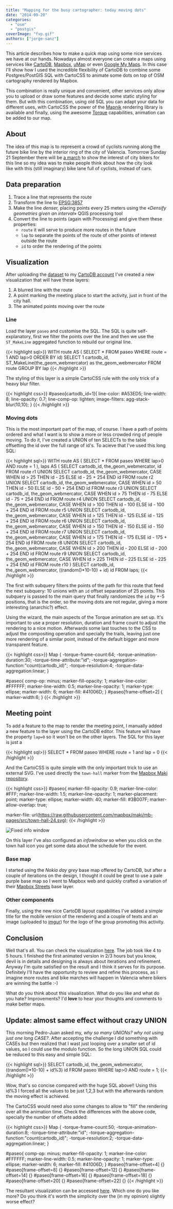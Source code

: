 ```yaml
---
title: "Mapping for the busy cartographer: today moving dots"
date: "2014-09-20"
categories: 
  - "osm"
  - "postgis"
coverImage: "fvp.gif"
authors: ["jorge-sanz"]
---
```


This article describes how to make a quick map using some nice services we have at our hands. Nowadays almost everyone can create a maps using services like [CartoDB](http://cartodb.com/), [Mapbox](http://mapbox.com/), [uMap](http://umap.openstreetmap.fr/en/) or even [Google My Maps](https://mapsengine.google.com/map/). In this case I'll show how I used the incredible flexibility of CartoDB to combine some Postgres/PostGIS SQL with CartoCSS to animate some dots on top of OSM cartography rendered by Mapbox.

This combination is really unique and convenient, other services only allow you to upload or draw some features and decide some static styling for them. But with this combination, using old SQL you can adapt your data for different uses, with CartoCSS the power of the [Mapnik](http://mapnik.org/) rendering library is available and finally, using the awesome [Torque](https://github.com/CartoDB/torque) capabilities, animation can be added to our map.

## About

The idea of this map is to represent a crowd of cyclists running along the future bike line by the interior ring of the city of Valencia. Tomorrow Sunday 21 September there will be [a march](https://www.facebook.com/events/708099279278235/?fref=ts) to show the interest of city bikers for this line so my idea was to make people think about how the city look like with this (still imaginary) bike lane full of cyclists, instead of cars.

## Data preparation

1. Trace a line that represents the route
2. Transform the line to [EPSG:3857](http://epsg.io/3857)
3. Make the line _denser,_ placing points every 25 meters using the «_Densify geometries given an interval_» QGIS processing tool
4. Convert the line to points (again with Processing) and give them these properties:
    - `route` it will serve to produce more routes in the future
    - `lap` to separate the points of the route of other points of interest outside the route
    - `id` to order the rendering of the points

## Visualization

After uploading the [dataset](https://xurxosanz.cartodb.com/tables/paseo/public/map) to my [CartoDB account](https://xurxosanz.cartodb.com/) I've created a new visualization that will have these layers:

1. A blurred line with the route
2. A point marking the meeting place to start the activity, just in front of the city hall.
3. The animated points moving over the route

### Line

Load the layer `paseo` and customise the SQL. The SQL is quite self-explanatory, first we filter the points over the line and then we use the `ST_MakeLine` aggregated function to rebuild our original line.

{{< highlight sql>}}
WITH route AS (
  SELECT *
  FROM paseo
  WHERE route = 1 AND lap>0
  ORDER BY id)
SELECT
  1 cartodb_id,
  ST_MakeLine(the_geom_webmercator) as the_geom_webmercator
FROM route
GROUP BY lap
{{< /highlight >}}


The styling of this layer is a simple CartoCSS rule with the only trick of a heavy blur filter.


{{< highlight css>}}
#paseo[cartodb_id=1]{
    line-color: #A53ED5;
    line-width: 8;
    line-opacity: 0.7;
    line-comp-op: lighten;
    image-filters: agg-stack-blur(10,10);
}
{{< /highlight >}}

### Moving dots

This is the most important part of the map, of course. I have a path of points ordered and what I want is to show a more or less crowded ring of people moving. To do it, I've created a UNION of ten SELECTs to the table offsetting the id over the full range of id's. To acieve that I've used this long SQL:


{{< highlight sql>}}
WITH route AS (
    SELECT * FROM paseo WHERE lap>0 AND route = 1
),
laps AS (
    SELECT
        cartodb_id, the_geom_webmercator,
        id
    FROM route r1
    UNION SELECT
        cartodb_id, the_geom_webmercator,
        CASE WHEN id  > 25 THEN id - 25 ELSE id - 25 + 254 END id
    FROM route r2
    UNION SELECT
        cartodb_id, the_geom_webmercator,
        CASE WHEN id  > 50 THEN id - 50 ELSE id - 50 + 254 END id
    FROM route r3
    UNION SELECT
        cartodb_id, the_geom_webmercator,
        CASE WHEN id  > 75 THEN id - 75 ELSE id - 75 + 254 END id
    FROM route r4
    UNION SELECT
        cartodb_id, the_geom_webmercator,
        CASE WHEN id  > 100 THEN id - 100 ELSE id - 100 + 254 END id
    FROM route r5
    UNION SELECT
        cartodb_id, the_geom_webmercator,
        CASE WHEN id  > 125 THEN id - 125 ELSE id - 125 + 254 END id
    FROM route r6
    UNION SELECT
        cartodb_id, the_geom_webmercator,
        CASE WHEN id  > 150 THEN id - 150 ELSE id - 150 + 254 END id
    FROM route r7
    UNION SELECT
        cartodb_id, the_geom_webmercator,
        CASE WHEN id  > 175 THEN id - 175 ELSE id - 175 + 254 END id
    FROM route r8
    UNION SELECT
        cartodb_id, the_geom_webmercator,
        CASE WHEN id  > 200 THEN id - 200 ELSE id - 200 + 254 END id
    FROM route r9
    UNION SELECT
        cartodb_id, the_geom_webmercator,
        CASE WHEN id  > 225 THEN id - 225 ELSE id - 225 + 254 END id
    FROM route r10
)
SELECT
    cartodb_id, the_geom_webmercator,
    ((random()*10-10) + id) id
FROM laps;
{{< /highlight >}}

The first with subquery filters the points of the path for this route that feed the next subquery: 10 unions with an `id` offset separation of 25 points. This subquery is passed to the main query that finally randomizes the `id` by +-5 positions, that is the order, so the moving dots are not regular, giving a more interesting (anarchic?) effect.

Using the wizard, the main aspects of the Torque animation are set up. It's important to use a proper resolution, duration and frame count to adjust the rendering to a nice motion. Afterwards some last touches to the CSS to adjust the compositing operation and specially the trails, leaving just one more rendering of a similar point, instead of the default bigger and more transparent feature.


{{< highlight css>}}
Map {
-torque-frame-count:64;
-torque-animation-duration:30;
-torque-time-attribute:"id";
-torque-aggregation-function:"count(cartodb_id)";
-torque-resolution:4;
-torque-data-aggregation:linear;
}

#paseo{
  comp-op: minus;
  marker-fill-opacity: 1;
  marker-line-color: #FFFFFF;
  marker-line-width: 0.5;
  marker-line-opacity: 1;
  marker-type: ellipse;
  marker-width: 6;
  marker-fill: #41006D;
}
#paseo[frame-offset=2] {
 marker-width:6;
}
{{< /highlight >}}

## Meeting point

To add a feature to the map to render the meeting point, I manually added a new feature to the layer using the CartoDB editor. This feature will have the property `lap=0` so it won't be on the other layers. The SQL for this layer is just a

{{< highlight sql>}}
SELECT * 
  FROM paseo
 WHERE route = 1 and lap = 0
{{< /highlight >}}

And the CartoCSS is quite simple with the only important trick to use an external SVG. I've used directly the `town-hall` marker from the [Mapbox Maki repository](https://github.com/mapbox/maki).

{{< highlight css>}}
#paseo{
  marker-fill-opacity: 0.9;
  marker-line-color: #FFF;
  marker-line-width: 1.5;
  marker-line-opacity: 1;
  marker-placement: point;
  marker-type: ellipse;
  marker-width: 40;
  marker-fill: #3B007F;
  marker-allow-overlap: true;

  marker-file: url(https://raw.githubusercontent.com/mapbox/maki/mb-pages/src/town-hall-24.svg);
{{< /highlight >}}

![Fixed info window](/imgs/2014/09/2014-09-20-193927-seleccic3b3n.png?w=300)

On this layer I've also configured an _infowindow_ so when you click on the town hall icon you get some data about the schedule for the event.

### Base map

I started using the _Nokia day grey_ base map offered by CartoDB, but after a couple of iterations on the design, I thought it could be great to use a pale purple base map so I went to Mapbox web and quickly crafted a variation of their [Mapbox Streets](https://www.mapbox.com/about/maps/) base layer.

### Other components

Finally, using the new nice CartoDB layout capabilities I've added a simple title for the mobile version of the rendering and a couple of texts and an image (uploaded to [imgur](http://imgur.com/)) for the logo of the group promoting this activity.

## Conclusion

Well that's all. You can check the visualization [here](http://cdb.io/XzYkji "BiciPaseo 21sep"). The job took like 4 to 5 hours. I finished the first animated version in 2/3 hours but you know, devil is in details and designing is always about iterations and refinement. Anyway I'm quite satisfied on the result and I think it serves for its purpose. Definitely I'll have the opportunity to review and refine this process, as I imagine more routes and bike marches will happen in Valencia where bikers are winning the battle :-)

What do you think about this visualization. What do you like and what do you hate? Improvements? I'd **love** to hear your thoughts and comments to make better maps.

## Update: almost same effect without crazy UNION

This morning Pedro-Juan asked my, _why so many UNIONs? why not using just one long CASE?_. After accepting the challenge I did something with CASEs but then realized that I wast just looping over a smaller set of id values, so I could use the modulo function. So the long UNION SQL could be reduced to this easy and simple SQL:


{{< highlight sql>}}
SELECT cartodb_id,
       the_geom_webmercator, 
       ((random()*10-10) + id%3) id
   FROM paseo
  WHERE lap>0
    AND route = 1;
{{< /highlight >}}

Wow, that's so concise compared with the huge SQL above!! Using this id%3 I forced all the values to be just 1,2,3 but with the afterwards random the moving effect is achieved.

The CartoCSS would need also some changes to allow to "fill" the rendering over all the animation time. Check the differences with the above code, specially the number of offsets added:


{{< highlight css>}}
Map {
-torque-frame-count:50;
-torque-animation-duration:8;
-torque-time-attribute:"id";
-torque-aggregation-function:"count(cartodb_id)";
-torque-resolution:2;
-torque-data-aggregation:linear;
}

#paseo{
  comp-op: minus;
  marker-fill-opacity: 1;
  marker-line-color: #FFFFFF;
  marker-line-width: 0.5;
  marker-line-opacity: 1;
  marker-type: ellipse;
  marker-width: 6;
  marker-fill: #41006D;
}
#paseo[frame-offset=4] {}
#paseo[frame-offset=8] {}
#paseo[frame-offset=12] {}
#paseo[frame-offset=14] {}
#paseo[frame-offset=16] {}
#paseo[frame-offset=18] {}
#paseo[frame-offset=20] {}
#paseo[frame-offset=22] {}
{{< /highlight >}}

The resultant visualization can be accessed [here](http://cdb.io/1ymwAzS). Which one do you like more? Do you think it's worth the simplicity over the (in my opinion) slightly worse effect?
